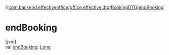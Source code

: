 //[com.backend.effectiveoffice](../../../index.md)/[office.effective.dto](../index.md)/[BookingDTO](index.md)/[endBooking](end-booking.md)

# endBooking

[jvm]\
val [endBooking](end-booking.md): [Long](https://kotlinlang.org/api/latest/jvm/stdlib/kotlin/-long/index.html)
